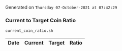 Generated on `Thursday 07-October-2021 at 07:42:29`

### Current to Target Coin Ratio
`current_coin_ratio.sh`

Date|Current|Target|Ratio
---|---|---|---
